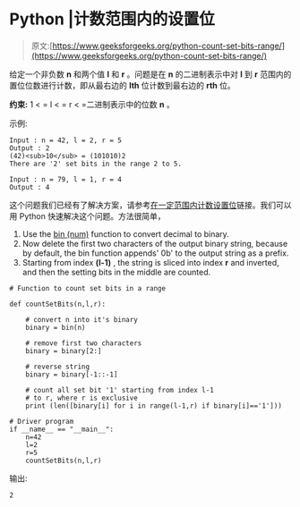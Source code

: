# Python |计数范围内的设置位

> 原文:[https://www.geeksforgeeks.org/python-count-set-bits-range/](https://www.geeksforgeeks.org/python-count-set-bits-range/)

给定一个非负数 **n** 和两个值 **l** 和 **r** 。问题是在 **n** 的二进制表示中对 **l** 到 **r** 范围内的置位位数进行计数，即从最右边的 **lth** 位计数到最右边的 **rth** 位。

**约束:** 1 < = l < = r < =二进制表示中的位数 **n** 。

示例:

```
Input : n = 42, l = 2, r = 5
Output : 2
(42)<sub>10</sub> = (101010)2
There are '2' set bits in the range 2 to 5.

Input : n = 79, l = 1, r = 4
Output : 4

```

这个问题我们已经有了解决方案，请参考[在一定范围内计数设置位](https://www.geeksforgeeks.org/count-set-bits-range/)链接。我们可以用 Python 快速解决这个问题。方法很简单，

1.  Use the [bin (num)](https://www.geeksforgeeks.org/bin-in-python/) function to convert decimal to binary.
2.  Now delete the first two characters of the output binary string, because by default, the bin function appends' 0b' to the output string as a prefix.
3.  Starting from index **(l-1)** , the string is sliced into index **r** and inverted, and then the setting bits in the middle are counted.

```
# Function to count set bits in a range

def countSetBits(n,l,r):

    # convert n into it's binary
    binary = bin(n)

    # remove first two characters
    binary = binary[2:]

    # reverse string
    binary = binary[-1::-1]

    # count all set bit '1' starting from index l-1
    # to r, where r is exclusive
    print (len([binary[i] for i in range(l-1,r) if binary[i]=='1']))

# Driver program
if __name__ == "__main__":
    n=42
    l=2
    r=5
    countSetBits(n,l,r)
```

输出:

```
2

```